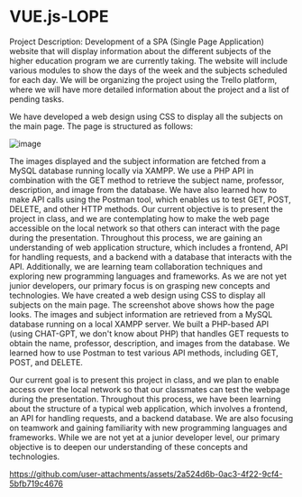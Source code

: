 # VUE.js-LOPE
Project Description: Development of a SPA (Single Page Application) website that will display information about the different subjects of the higher education program we are currently taking. 
The website will include various modules to show the days of the week and the subjects scheduled for each day.
We will be organizing the project using the Trello platform, where we will have more detailed information about the project and a list of pending tasks.


We have developed a web design using CSS to display all the subjects on the main page. The page is structured as follows: 

![image](https://github.com/user-attachments/assets/a5173cce-0a5c-4141-a3e3-bb3dba3ffdc5) 

The images displayed and the subject information are fetched from a MySQL database running locally via XAMPP. We use a PHP API in combination with the GET method to retrieve the subject name, professor, description, and image from the database. 
We have also learned how to make API calls using the Postman tool, which enables us to test GET, POST, DELETE, and other HTTP methods. 
Our current objective is to present the project in class, and we are contemplating how to make the web page accessible on the local network so that others can interact with the page during the presentation. 
Throughout this process, we are gaining an understanding of web application structure, which includes a frontend, API for handling requests, and a backend with a database that interacts with the API. 
Additionally, we are learning team collaboration techniques and exploring new programming languages and frameworks. As we are not yet junior developers, our primary focus is on grasping new concepts and technologies.
We have created a web design using CSS to display all subjects on the main page. The screenshot above shows how the page looks. The images and subject information are retrieved from a MySQL database running on a local XAMPP server. 
We built a PHP-based API (using CHAT-GPT, we don't know about PHP) that handles GET requests to obtain the name, professor, description, and images from the database. We learned how to use Postman to test various API methods, including GET, POST, and DELETE.

Our current goal is to present this project in class, and we plan to enable access over the local network so that our classmates can test the webpage during the presentation. 
Throughout this process, we have been learning about the structure of a typical web application, which involves a frontend, an API for handling requests, and a backend database. 
We are also focusing on teamwork and gaining familiarity with new programming languages and frameworks. While we are not yet at a junior developer level, our primary objective is to deepen our understanding of these concepts and technologies.


https://github.com/user-attachments/assets/2a524d6b-0ac3-4f22-9cf4-5bfb719c4676

